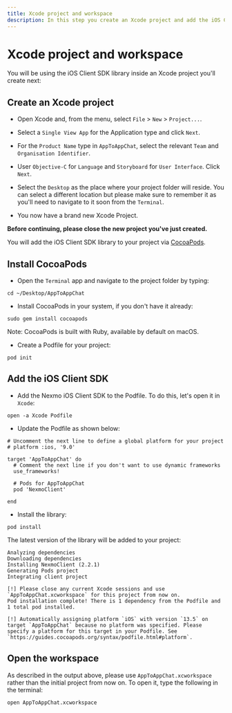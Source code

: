 ```yaml
---
title: Xcode project and workspace
description: In this step you create an Xcode project and add the iOS Client SDK library.
---
```


# Xcode project and workspace

You will be using the iOS Client SDK library inside an Xcode project you'll create next:


## Create an Xcode project

* Open Xcode and, from the menu, select `File` > `New` > `Project...`.

* Select a `Single View App` for the Application type and click `Next`.

* For the `Product Name` type in `AppToAppChat`, select the relevant `Team` and `Organisation Identifier`.

* User `Objective-C` for `Language` and `Storyboard` for `User Interface`. Click `Next`.

* Select the `Desktop` as the place where your project folder will reside. You can select a different location but please make sure to remember it as you'll need to navigate to it soon from the `Terminal`.

* You now have a brand new Xcode Project.


**Before continuing, please close the new project you've just created.**

You will add the iOS Client SDK library to your project via [CocoaPods](https://cocoapods.org/).

## Install CocoaPods

* Open the `Terminal` app and navigate to the project folder by typing:

``` shell
cd ~/Desktop/AppToAppChat
```

* Install CocoaPods in your system, if you don't have it already:

``` shell
sudo gem install cocoapods
```

Note: CocoaPods is built with Ruby, available by default on macOS.

* Create a Podfile for your project:

``` shell
pod init
```

## Add the iOS Client SDK

* Add the Nexmo iOS Client SDK to the Podfile. To do this, let's open it in `Xcode`:

``` shell
open -a Xcode Podfile
```

* Update the Podfile as shown below:

```
# Uncomment the next line to define a global platform for your project
# platform :ios, '9.0'

target 'AppToAppChat' do
  # Comment the next line if you don't want to use dynamic frameworks
  use_frameworks!

  # Pods for AppToAppChat
  pod 'NexmoClient'
  
end
```

* Install the library:

``` shell
pod install
```

The latest version of the library will be added to your project:

```
Analyzing dependencies
Downloading dependencies
Installing NexmoClient (2.2.1)
Generating Pods project
Integrating client project

[!] Please close any current Xcode sessions and use `AppToAppChat.xcworkspace` for this project from now on.
Pod installation complete! There is 1 dependency from the Podfile and 1 total pod installed.

[!] Automatically assigning platform `iOS` with version `13.5` on target `AppToAppChat` because no platform was specified. Please specify a platform for this target in your Podfile. See `https://guides.cocoapods.org/syntax/podfile.html#platform`.
```

## Open the workspace

As described in the output above, please use `AppToAppChat.xcworkspace` rather than the initial project from now on. To open it, type the following in the terminal:

``` shell
open AppToAppChat.xcworkspace
```

